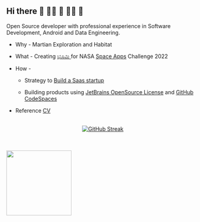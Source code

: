## Hi there 👋 🙋‍♀️ 🧙 👩‍💻 🌈

Open Source developer with professional experience in Software Development, Android and Data Engineering. 

* Why - Martian Exploration and Habitat 

* What - Creating  <a href="https://mangala.earth">ಭೂಮಿ </a> for NASA <a href="https://2022.spaceappschallenge.org/challenges/2022-challenges/mars-habitat/teams/gaganyatri/project">Space Apps</a> Challenge 2022

* How - 
  * Strategy to [Build a Saas startup](https://gaganyatri.com/build/building-hpc-saas-startup-from-browser/)

  * Building products using [JetBrains OpenSource License](https://www.jetbrains.com/community/opensource/#support) and [GitHub CodeSpaces](https://github.com/features/codespaces)

* Reference [CV](https://github.com/slabstech/gaganyatri.com/blob/master/assets/pdf/cv/sachin_shetty_cv.pdf) 
<br/><br/>
<div align='center'>

[![GitHub Streak](https://github-readme-streak-stats.herokuapp.com/?user=sachinsshetty&theme=gruvbox)](https://git.io/streak-stats)

</div>
<br/><br/>

<div align="center">
 <img height="170" align="left" src="https://github-readme-stats.vercel.app/api?username=sachinsshetty&count_private=true&include_all_commits=true&theme=onedark" />
</div>
